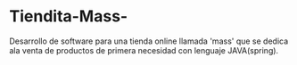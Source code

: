 # Tiendita-Mass-
Desarrollo de software para una tienda online llamada 'mass' que se dedica  ala venta de  productos de primera necesidad con lenguaje JAVA(spring).
